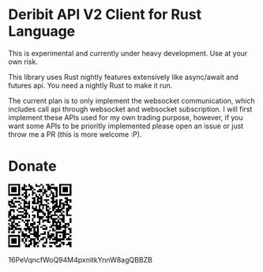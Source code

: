 Deribit API V2 Client for Rust Language
=================

This is experimental and currently under heavy development. Use at your own risk.

This library uses Rust nightly features extensively like async/await and futures api. You need a nightly Rust to make it run.

The current plan is to only implement the websocket communication, which includes call api through websocket 
and websocket subscription. I will first implement these APIs used for my own trading purpose, however, if you want some APIs 
to be prioritly implemented please open an issue or just throw me a PR (this is more welcome :P).

# Donate

![donationqr](assets/donationqr.png)

16PeVqncfWoQ94M4pxnitkYnnW8agQBBZB